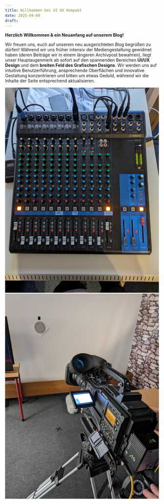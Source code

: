 ```yaml
---
title: Willkommen bei UI UX Kompakt
date: 2025-04-09
draft:
---
```


**Herzlich Willkommen & ein Neuanfang auf unserem Blog!**

Wir freuen uns, euch auf unserem neu ausgerichteten Blog begrüßen zu dürfen! Während wir uns früher intensiv der Mediengestaltung gewidmet haben (deren Beiträge wir in einem längeren Archivpost bewahren), liegt unser Hauptaugenmerk ab sofort auf den spannenden Bereichen **UI/UX Design** und dem **breiten Feld des Grafischen Designs**. Wir werden uns auf intuitive Benutzerführung, ansprechende Oberflächen und innovative Gestaltung konzentrieren und bitten um etwas Geduld, während wir die Inhalte der Seite entsprechend aktualisieren.


![PXL_20250131_153427836.jpg](/images/PXL_20250131_153427836.jpg)![PXL_20240606_120408172.jpg](/images/PXL_20240606_120408172.jpg)
